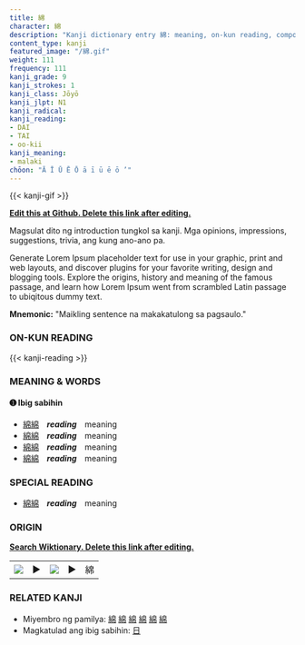 ```yaml
---
title: 綿
character: 綿
description: "Kanji dictionary entry 綿: meaning, on-kun reading, compounds, origin, related kanji"
content_type: kanji
featured_image: "/綿.gif"
weight: 111
frequency: 111
kanji_grade: 9
kanji_strokes: 1
kanji_class: Jōyō
kanji_jlpt: N1
kanji_radical: 
kanji_reading: 
- DAI
- TAI
- oo-kii
kanji_meaning:
- malaki
chōon: "Ā Ī Ū Ē Ō ā ī ū ē ō ’"
---
```

[//]: # (Don't edit the line below. Kanji animated GIF code is automatically generated.)
{{< kanji-gif >}}

[//]: # (Edit below this line.)

**[Edit this at Github. Delete this link after editing.](https://github.com/tim0g/tim/tree/main/content/kanji/綿/index.md)**

Magsulat dito ng introduction tungkol sa kanji. Mga opinions, impressions, suggestions, trivia, ang kung ano-ano pa.

Generate Lorem Ipsum placeholder text for use in your graphic, print and web layouts, and discover plugins for your favorite writing, design and blogging tools. Explore the origins, history and meaning of the famous passage, and learn how Lorem Ipsum went from scrambled Latin passage to ubiqitous dummy text.
 
**Mnemonic:** "Maikling sentence na makakatulong sa pagsaulo."

### ON-KUN READING

[//]: # (Don't edit the line below. ON-KUN READING code is automatically generated.)
{{< kanji-reading >}}

### MEANING & WORDS

#### ➊ **Ibig sabihin**
  - [綿](../綿)[綿](../綿)　***reading***　meaning
  - [綿](../綿)[綿](../綿)　***reading***　meaning
  - [綿](../綿)[綿](../綿)　***reading***　meaning
  - [綿](../綿)[綿](../綿)　***reading***　meaning

### SPECIAL READING
  - [綿](../綿)[綿](../綿)　***reading***　meaning

### ORIGIN

**[Search Wiktionary. Delete this link after editing.](https://wiktionary.org/wiki/綿)**
<table class="kanji-table"><tr><td>
<img src="60px-綿-bronze.svg.png">
</td><td>▶</td><td>
<img src="60px-綿-oracle.svg.png">
</td><td>▶</td>
<td class="kanji-origin">綿</td>
</tr></table>

### RELATED KANJI
- Miyembro ng pamilya: [綿](../綿) [綿](../綿) [綿](../綿) [綿](../綿) [綿](../綿) [綿](../綿)
- Magkatulad ang ibig sabihin: [日](../日)
